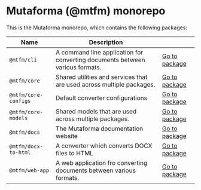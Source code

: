 # Mutaforma (@mtfm) monorepo

This is the Mutaforma monorepo, which contains the following packages:

| Name                 | Description                                                                  |                                                    |
| ---                  | ---                                                                          | ---                                                |
| `@mtfm/cli`          | A command line application for converting documents between various formats. | [Go to package](https://github.com/mbrt-yeah/mutaforma/tree/master/packages/cli)                                                   |
| `@mtfm/core`         | Shared utilities and services that are used across multiple packages.        | [Go to package](https://github.com/mbrt-yeah/mutaforma/tree/master/packages/core)                                                   |
| `@mtfm/core-configs` | Default converter configurations                                             | [Go to package](https://github.com/mbrt-yeah/mutaforma/tree/master/packages/core-configs)                                                   |
| `@mtfm/core-models`  | Shared models that are used across multiple packages.                        | [Go to package](https://github.com/mbrt-yeah/mutaforma/tree/master/packages/core-models)                                                   |
| `@mtfm/docs`         | The Mutaforma documentation website                                          | [Go to package](https://github.com/mbrt-yeah/mutaforma/tree/master/packages/docs)                                                   |
| `@mtfm/docx-to-html` | A converter which converts DOCX files to HTML                                | [Go to package](https://github.com/mbrt-yeah/mutaforma/tree/master/packages/docx-to-html)                                                   |
| `@mtfm/web-app`      | A web application fro converting documents between various formats.          | [Go to package](https://github.com/mbrt-yeah/mutaforma/tree/master/packages/web-app)                                                   |